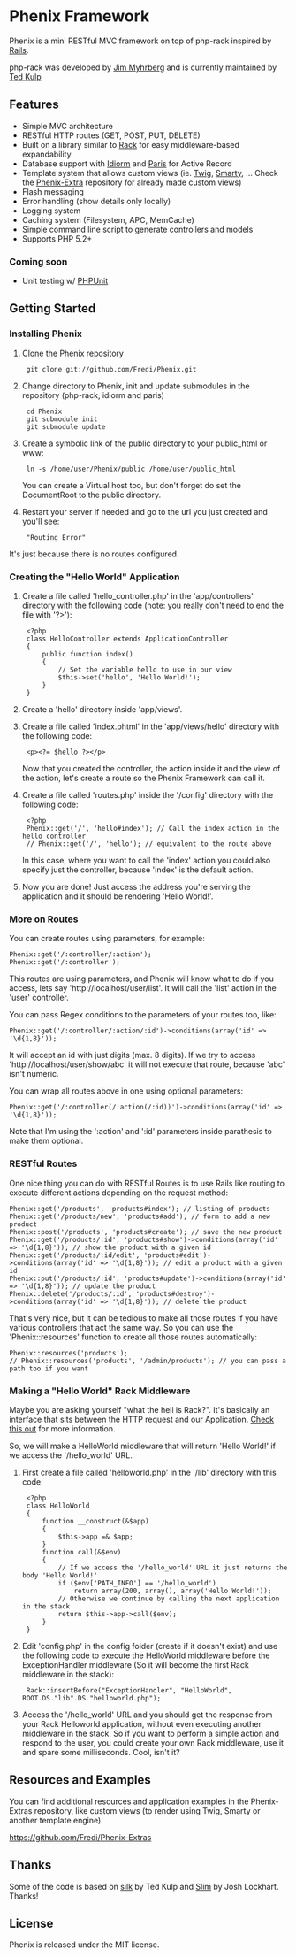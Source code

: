 # Phenix Framework

Phenix is a mini RESTful MVC framework on top of php-rack inspired by [Rails](http://rubyonrails.org/).

php-rack was developed by [Jim Myhrberg](https://github.com/jimeh) and is currently maintained by [Ted Kulp](https://github.com/tedkulp)

## Features

* Simple MVC architecture
* RESTful HTTP routes (GET, POST, PUT, DELETE)
* Built on a library similar to [Rack](http://rack.rubyforge.org/) for easy middleware-based expandability
* Database support with [Idiorm](https://github.com/j4mie/idiorm) and [Paris](https://github.com/j4mie/paris) for Active Record
* Template system that allows custom views (ie. [Twig](http://www.twig-project.org/), [Smarty](http://www.smarty.net/), ... Check the [Phenix-Extra](https://github.com/Fredi/Phenix-Extras) repository for already made custom views)
* Flash messaging
* Error handling (show details only locally)
* Logging system
* Caching system (Filesystem, APC, MemCache)
* Simple command line script to generate controllers and models
* Supports PHP 5.2+

### Coming soon

* Unit testing w/ [PHPUnit](https://github.com/sebastianbergmann/phpunit/)

## Getting Started

### Installing Phenix

1. Clone the Phenix repository

        git clone git://github.com/Fredi/Phenix.git

2. Change directory to Phenix, init and update submodules in the repository (php-rack, idiorm and paris)

        cd Phenix
        git submodule init
        git submodule update

3. Create a symbolic link of the public directory to your public_html or www:

        ln -s /home/user/Phenix/public /home/user/public_html

    You can create a Virtual host too, but don't forget do set the DocumentRoot to the public directory.

4. Restart your server if needed and go to the url you just created and you'll see:

        "Routing Error"

  It's just because there is no routes configured.

### Creating the "Hello World" Application

1. Create a file called 'hello_controller.php' in the 'app/controllers' directory with the following code (note: you really don't need to end the file with '?>'):

        <?php
        class HelloController extends ApplicationController
        {
            public function index()
            {
                // Set the variable hello to use in our view
                $this->set('hello', 'Hello World!');
            }
        }

2. Create a 'hello' directory inside 'app/views'.
3. Create a file called 'index.phtml' in the 'app/views/hello' directory with the following code:

        <p><?= $hello ?></p>

    Now that you created the controller, the action inside it and the view of the action, let's create a route so the Phenix Framework can call it.

4. Create a file called 'routes.php' inside the '/config' directory with the following code:

        <?php
        Phenix::get('/', 'hello#index'); // Call the index action in the hello controller
        // Phenix::get('/', 'hello'); // equivalent to the route above

    In this case, where you want to call the 'index' action you could also specify just the controller, because 'index' is the default action.

5. Now you are done! Just access the address you're serving the application and it should be rendering 'Hello World!'.

### More on Routes

You can create routes using parameters, for example:

    Phenix::get('/:controller/:action');
    Phenix::get('/:controller');

This routes are using parameters, and Phenix will know what to do if you access, lets say 'http://localhost/user/list'. It will call the 'list' action in the 'user' controller.

You can pass Regex conditions to the parameters of your routes too, like:

    Phenix::get('/:controller/:action/:id')->conditions(array('id' => '\d{1,8}'));

It will accept an id with just digits (max. 8 digits). If we try to access 'http://localhost/user/show/abc' it will not execute that route, because 'abc' isn't numeric.

You can wrap all routes above in one using optional parameters:

    Phenix::get('/:controller(/:action(/:id))')->conditions(array('id' => '\d{1,8}'));

  Note that I'm using the ':action' and ':id' parameters inside parathesis to make them optional.

### RESTful Routes

One nice thing you can do with RESTful Routes is to use Rails like routing to execute different actions depending on the request method:

    Phenix::get('/products', 'products#index'); // listing of products
    Phenix::get('/products/new', 'products#add'); // form to add a new product
    Phenix::post('/products', 'products#create'); // save the new product
    Phenix::get('/products/:id', 'products#show')->conditions(array('id' => '\d{1,8}')); // show the product with a given id
    Phenix::get('/products/:id/edit', 'products#edit')->conditions(array('id' => '\d{1,8}')); // edit a product with a given id
    Phenix::put('/products/:id', 'products#update')->conditions(array('id' => '\d{1,8}')); // update the product
    Phenix::delete('/products/:id', 'products#destroy')->conditions(array('id' => '\d{1,8}')); // delete the product

That's very nice, but it can be tedious to make all those routes if you have various controllers that act the same way. So you can use the 'Phenix::resources' function to create all those routes automatically:

    Phenix::resources('products');
    // Phenix::resources('products', '/admin/products'); // you can pass a path too if you want

### Making a "Hello World" Rack Middleware

Maybe you are asking yourself "what the hell is Rack?". It's basically an interface that sits between the HTTP request and our Application. [Check this out](https://github.com/tedkulp/php-rack#readme) for more information.

So, we will make a HelloWorld middleware that will return 'Hello World!' if we access the '/hello_world' URL.

1. First create a file called 'helloworld.php' in the '/lib' directory with this code:

        <?php
        class HelloWorld
        {
            function __construct(&$app)
            {
                $this->app =& $app;
            }
            function call(&$env)
            {
                // If we access the '/hello_world' URL it just returns the body 'Hello World!'
                if ($env['PATH_INFO'] == '/hello_world')
                    return array(200, array(), array('Hello World!'));
                // Otherwise we continue by calling the next application in the stack
                return $this->app->call($env);
            }
        }

2. Edit 'config.php' in the config folder (create if it doesn't exist) and use the following code to execute the HelloWorld middleware before the ExceptionHandler middleware (So it will become the first Rack middleware in the stack):

        Rack::insertBefore("ExceptionHandler", "HelloWorld", ROOT.DS."lib".DS."helloworld.php");

3. Access the '/hello_world' URL and you should get the response from your Rack Helloworld application, without even executing another middleware in the stack. So if you want to perform a simple action and respond to the user, you could create your own Rack middleware, use it and spare some milliseconds. Cool, isn't it?

## Resources and Examples

You can find additional resources and application examples in the Phenix-Extras repository, like custom views (to render using Twig, Smarty or another template engine).

<https://github.com/Fredi/Phenix-Extras>

## Thanks

Some of the code is based on [silk](https://github.com/tedkulp/silk) by Ted Kulp and [Slim](https://github.com/codeguy/Slim) by Josh Lockhart. Thanks!

## License

Phenix is released under the MIT license.